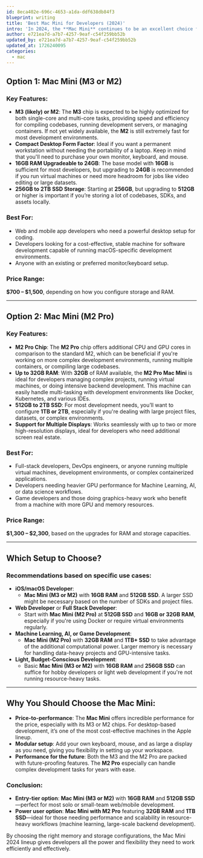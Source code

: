 ```yaml
---
id: 8eca402e-696c-4653-a1da-ddf638db84f3
blueprint: writing
title: 'Best Mac Mini for Developers (2024)'
intro: 'In 2024, the **Mac Mini** continues to be an excellent choice for developers who prefer a desktop computer over a laptop. The **Mac Mini** provides Apple’s powerful **M3** or **M2 Pro** chips (depending on available models), strong performance, and flexible upgradability at a lower price point than the MacBook Pro options. Here’s how the current Mac Mini models stack up for developers.'
author: e721ea7d-a7b7-4257-9eaf-c54f259bb52b
updated_by: e721ea7d-a7b7-4257-9eaf-c54f259bb52b
updated_at: 1726240095
categories:
  - mac
---
```

## Option 1: Mac Mini (M3 or M2)

### Key Features:
- **M3 (likely) or M2**: The **M3** chip is expected to be highly optimized for both single-core and multi-core tasks, providing speed and efficiency for compiling codebases, running development servers, or managing containers. If not yet widely available, the **M2** is still extremely fast for most development environments.
- **Compact Desktop Form Factor**: Ideal if you want a permanent workstation without needing the portability of a laptop. Keep in mind that you'll need to purchase your own monitor, keyboard, and mouse.
- **16GB RAM Upgradeable to 24GB**: The base model with **16GB** is sufficient for most developers, but upgrading to **24GB** is recommended if you run virtual machines or need more headroom for jobs like video editing or large datasets.
- **256GB to 2TB SSD Storage**: Starting at **256GB**, but upgrading to **512GB** or higher is important if you’re storing a lot of codebases, SDKs, and assets locally.

### Best For:
- Web and mobile app developers who need a powerful desktop setup for coding.
- Developers looking for a cost-effective, stable machine for software development capable of running macOS-specific development environments.
- Anyone with an existing or preferred monitor/keyboard setup.

### Price Range:
**$700 – $1,500**, depending on how you configure storage and RAM.

---

## Option 2: Mac Mini (M2 Pro)

### Key Features:
- **M2 Pro Chip**: The **M2 Pro** chip offers additional CPU and GPU cores in comparison to the standard M2, which can be beneficial if you're working on more complex development environments, running multiple containers, or compiling large codebases.
- **Up to 32GB RAM**: With **32GB** of RAM available, the **M2 Pro Mac Mini** is ideal for developers managing complex projects, running virtual machines, or doing intensive backend development. This machine can easily handle multi-tasking with development environments like Docker, Kubernetes, and various IDEs.
- **512GB to 2TB SSD**: For most development needs, you’ll want to configure **1TB or 2TB**, especially if you're dealing with large project files, datasets, or complex environments.
- **Support for Multiple Displays**: Works seamlessly with up to two or more high-resolution displays, ideal for developers who need additional screen real estate.

### Best For:
- Full-stack developers, DevOps engineers, or anyone running multiple virtual machines, development environments, or complex containerized applications.
- Developers needing heavier GPU performance for Machine Learning, AI, or data science workflows.
- Game developers and those doing graphics-heavy work who benefit from a machine with more GPU and memory resources.

### Price Range:
**$1,300 – $2,300**, based on the upgrades for RAM and storage capacities.

---

## Which Setup to Choose?

### Recommendations based on specific use cases:
  - **iOS/macOS Developer**:
    - **Mac Mini (M3 or M2)** with **16GB RAM** and **512GB SSD**. A larger SSD might be necessary based on the number of SDKs and project files.
  - **Web Developer** or **Full Stack Developer**:
    - Start with **Mac Mini (M2 Pro)** at **512GB SSD** and **16GB or 32GB RAM**, especially if you're using Docker or require virtual environments regularly.
  - **Machine Learning, AI, or Game Development**:
    - **Mac Mini (M2 Pro)** with **32GB RAM** and **1TB+ SSD** to take advantage of the additional computational power. Larger memory is necessary for handling data-heavy projects and GPU-intensive tasks.
  - **Light, Budget-Conscious Development**:
    - Basic **Mac Mini (M3 or M2)** with **16GB RAM** and **256GB SSD** can suffice for hobby developers or light web development if you're not running resource-heavy tasks.

---

## Why You Should Choose the Mac Mini:
- **Price-to-performance**: The **Mac Mini** offers incredible performance for the price, especially with its M3 or M2 chips. For desktop-based development, it’s one of the most cost-effective machines in the Apple lineup.
- **Modular setup**: Add your own keyboard, mouse, and as large a display as you need, giving you flexibility in setting up your workspace.
- **Performance for the future**: Both the M3 and the M2 Pro are packed with future-proofing features. The **M2 Pro** especially can handle complex development tasks for years with ease.

### Conclusion:
- **Entry-tier option**: **Mac Mini (M3 or M2)** with **16GB RAM** and **512GB SSD**—perfect for most solo or small-team web/mobile development.
- **Power user option**: **Mac Mini with M2 Pro** featuring **32GB RAM** and **1TB SSD**—ideal for those needing performance and scalability in resource-heavy workflows (machine learning, large-scale backend development).

By choosing the right memory and storage configurations, the Mac Mini 2024 lineup gives developers all the power and flexibility they need to work efficiently and effectively.